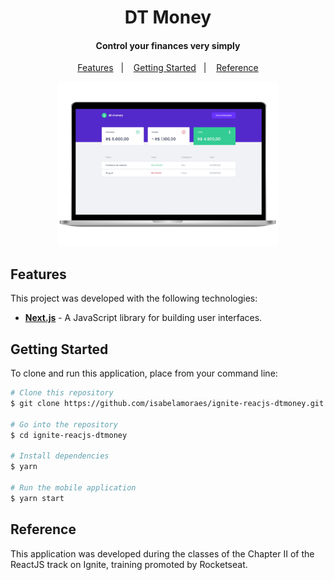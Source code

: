 <h1 align="center">
  DT Money
</h1>

<h4 align="center">
  Control your finances very simply
</h4>

<p align="center">
  <a href="#features">Features</a>&nbsp;&nbsp;&nbsp;|&nbsp;&nbsp;&nbsp;
  <a href="#getting-started">Getting Started</a>&nbsp;&nbsp;&nbsp;|&nbsp;&nbsp;&nbsp;
  <a href="#reference">Reference</a>
</p>

<p align="center">
  <img alt="Application Demo" src="https://github.com/isabelamoraes/ignite-reactjs-dtmoney/blob/main/demo/web.jpg?raw=true" width="70%">
</p>

## Features

This project was developed with the following technologies:

- **[Next.js](https://reactjs.org/)** - A JavaScript library for building user interfaces.

## Getting Started

To clone and run this application, place from your command line:

```bash
# Clone this repository
$ git clone https://github.com/isabelamoraes/ignite-reacjs-dtmoney.git

# Go into the repository
$ cd ignite-reacjs-dtmoney

# Install dependencies
$ yarn

# Run the mobile application
$ yarn start

```

## Reference

This application was developed during the classes of the Chapter II of the ReactJS track on Ignite, training promoted by Rocketseat.
